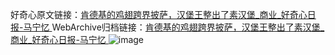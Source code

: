 好奇心原文链接：[肯德基的鸡翅跨界披萨，汉堡王整出了素汉堡_商业_好奇心日报-马宁忆 ](https://www.qdaily.com/articles/11864.html)
WebArchive归档链接：[肯德基的鸡翅跨界披萨，汉堡王整出了素汉堡_商业_好奇心日报-马宁忆 ](http://web.archive.org/web/20160810012855/http://www.qdaily.com:80/articles/11864.html)
![image](http://ww3.sinaimg.cn/large/007d5XDply1g3wbayqd4aj30u02t7b29)